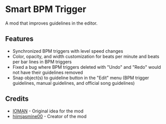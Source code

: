 # Smart BPM Trigger
A mod that improves guidelines in the editor.

## Features
- Synchronized BPM triggers with level speed changes
- Color, opacity, and width customization for beats per minute and beats per bar lines in BPM triggers
- Fixed a bug where BPM triggers deleted with "Undo" and "Redo" would not have their guidelines removed 
- Snap object(s) to guideline button in the "Edit" menu (BPM trigger guidelines, manual guidelines, and official song guidelines)

## Credits
- [IOMAN](user:8265048) - Original idea for the mod
- [hiimjasmine00](user:7466002) - Creator of the mod